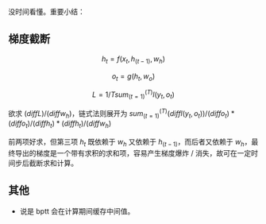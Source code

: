 没时间看懂。重要小结：

## 梯度截断

$$h_t = f(x_t, h_(t - 1), w_h)$$

$$o_t = g(h_t, w_o)$$

$$L = 1 / T sum_(t = 1)^(T) l(y_t, o_t)$$

欲求 $(diff L) / (diff w_h)$，链式法则展开为 $sum_(t = 1)^(T) (diff l(y_t, o_t)) / (diff o_t) * (diff o_t) / (diff h_t) * (diff h_t) / (diff w_h)$

前两项好求，但第三项 $h_t$ 既依赖于 $w_h$ 又依赖于 $h_(t - 1)$，而后者又依赖于 $w_h$，最终导出的梯度是一个带有求积的求和项，容易产生梯度爆炸 / 消失，故可在一定时间步后截断求和计算。

## 其他

- 说是 bptt 会在计算期间缓存中间值。
